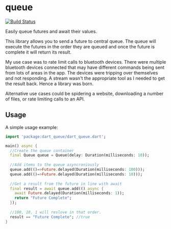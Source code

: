 # queue
[![Build Status](https://travis-ci.org/rknell/dart_queue.svg?branch=master)](https://travis-ci.org/rknell/dart_queue)

Easily queue futures and await their values.

This library allows you to send a future to central queue. The queue will execute the futures in the order they are queued and once the future is complete it will return its result.

My use case was to rate limit calls to bluetooth devices. There were multiple bluetooth devices connected that may have different commands being sent from lots of areas in the app. The devices were tripping over themselves and not responding. A stream wasn't the appropriate tool as I needed to get the result back. Hence a library was born.

Alternative use cases could be spidering a website, downloading a number of files, or rate limiting calls to an API.

## Usage

A simple usage example:

```dart
import 'package:dart_queue/dart_queue.dart';

main() async {
  //Create the queue container
  final Queue queue = Queue(delay: Duration(milliseconds: 10));
  
  //Add items to the queue asyncroniously
  queue.add(()=>Future.delayed(Duration(milliseconds: 100)));
  queue.add(()=>Future.delayed(Duration(milliseconds: 10)));
  
  //Get a result from the future in line with await
  final result = await queue.add(() async {
    await Future.delayed(Duration(milliseconds: 1));
    return "Future Complete";
  });
  
  //100, 10, 1 will reslove in that order.
  result == "Future Complete"; //true
}
```